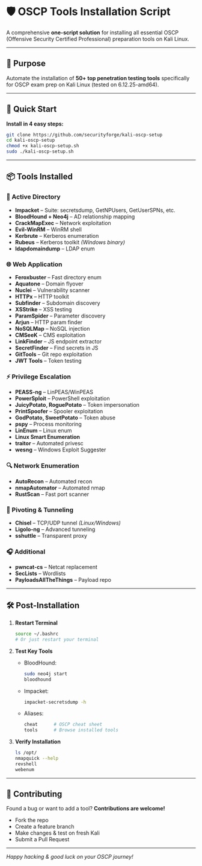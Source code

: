 # 🛡️ OSCP Tools Installation Script

A comprehensive **one-script solution** for installing all essential OSCP (Offensive Security Certified Professional) preparation tools on Kali Linux.

---

## 🎯 Purpose

Automate the installation of **50+ top penetration testing tools** specifically for OSCP exam prep on Kali Linux (tested on 6.12.25-amd64).

---

## 🚀 Quick Start

**Install in 4 easy steps:**

```bash
git clone https://github.com/securityforge/kali-oscp-setup
cd kali-oscp-setup
chmod +x kali-oscp-setup.sh
sudo ./kali-oscp-setup.sh
```

---

## 📦 Tools Installed

### 🏢 Active Directory

- **Impacket** – Suite: secretsdump, GetNPUsers, GetUserSPNs, etc.
- **BloodHound + Neo4j** – AD relationship mapping
- **CrackMapExec** – Network exploitation
- **Evil-WinRM** – WinRM shell
- **Kerbrute** – Kerberos enumeration
- **Rubeus** – Kerberos toolkit *(Windows binary)*
- **ldapdomaindump** – LDAP enum

### 🌐 Web Application

- **Feroxbuster** – Fast directory enum
- **Aquatone** – Domain flyover
- **Nuclei** – Vulnerability scanner
- **HTTPx** – HTTP toolkit
- **Subfinder** – Subdomain discovery
- **XSStrike** – XSS testing
- **ParamSpider** – Parameter discovery
- **Arjun** – HTTP param finder
- **NoSQLMap** – NoSQL injection
- **CMSeeK** – CMS exploitation
- **LinkFinder** – JS endpoint extractor
- **SecretFinder** – Find secrets in JS
- **GitTools** – Git repo exploitation
- **JWT Tools** – Token testing

### ⚡ Privilege Escalation

- **PEASS-ng** – LinPEAS/WinPEAS
- **PowerSploit** – PowerShell exploitation
- **JuicyPotato, RoguePotato** – Token impersonation
- **PrintSpoofer** – Spooler exploitation
- **GodPotato, SweetPotato** – Token abuse
- **pspy** – Process monitoring
- **LinEnum** – Linux enum
- **Linux Smart Enumeration**
- **traitor** – Automated privesc
- **wesng** – Windows Exploit Suggester

### 🔍 Network Enumeration

- **AutoRecon** – Automated recon
- **nmapAutomator** – Automated nmap
- **RustScan** – Fast port scanner

### 🔄 Pivoting & Tunneling

- **Chisel** – TCP/UDP tunnel *(Linux/Windows)*
- **Ligolo-ng** – Advanced tunneling
- **sshuttle** – Transparent proxy

### 🎧 Additional

- **pwncat-cs** – Netcat replacement
- **SecLists** – Wordlists
- **PayloadsAllTheThings** – Payload repo

---

## 🛠️ Post-Installation

1. **Restart Terminal**
   ```bash
   source ~/.bashrc
   # Or just restart your terminal
   ```

2. **Test Key Tools**
   - BloodHound:
     ```bash
     sudo neo4j start
     bloodhound
     ```
   - Impacket:
     ```bash
     impacket-secretsdump -h
     ```
   - Aliases:
     ```bash
     cheat      # OSCP cheat sheet
     tools      # Browse installed tools
     ```

3. **Verify Installation**
   ```bash
   ls /opt/
   nmapquick --help
   revshell
   webenum
   ```

---

## 🤝 Contributing

Found a bug or want to add a tool? **Contributions are welcome!**

- Fork the repo
- Create a feature branch
- Make changes & test on fresh Kali
- Submit a Pull Request

---

*Happy hacking & good luck on your OSCP journey!*
